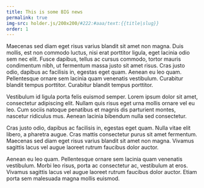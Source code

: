 ```yaml
---
title: This is some BIG news
permalink: true
img-src: holder.js/200x200/#222:#aaa/text:{{title|slug}}
order: 1
---
```


Maecenas sed diam eget risus varius blandit sit amet non magna. Duis mollis, est non commodo luctus, nisi erat porttitor ligula, eget lacinia odio sem nec elit. Fusce dapibus, tellus ac cursus commodo, tortor mauris condimentum nibh, ut fermentum massa justo sit amet risus. Cras justo odio, dapibus ac facilisis in, egestas eget quam. Aenean eu leo quam. Pellentesque ornare sem lacinia quam venenatis vestibulum. Curabitur blandit tempus porttitor. Curabitur blandit tempus porttitor.Vestibulum id ligula porta felis euismod semper. Lorem ipsum dolor sit amet, consectetur adipiscing elit. Nullam quis risus eget urna mollis ornare vel eu leo. Cum sociis natoque penatibus et magnis dis parturient montes, nascetur ridiculus mus. Aenean lacinia bibendum nulla sed consectetur.Cras justo odio, dapibus ac facilisis in, egestas eget quam. Nulla vitae elit libero, a pharetra augue. Cras mattis consectetur purus sit amet fermentum. Maecenas sed diam eget risus varius blandit sit amet non magna. Vivamus sagittis lacus vel augue laoreet rutrum faucibus dolor auctor.Aenean eu leo quam. Pellentesque ornare sem lacinia quam venenatis vestibulum. Morbi leo risus, porta ac consectetur ac, vestibulum at eros. Vivamus sagittis lacus vel augue laoreet rutrum faucibus dolor auctor. Etiam porta sem malesuada magna mollis euismod.